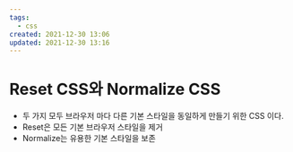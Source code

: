 ```yaml
---
tags:
  - css
created: 2021-12-30 13:06
updated: 2021-12-30 13:16
---
```


# Reset CSS와 Normalize CSS

- 두 가지 모두 브라우저 마다 다른 기본 스타일을 동일하게 만들기 위한 CSS 이다.
- Reset은 모든 기본 브라우저 스타일을 제거
- Normalize는 유용한 기본 스타일을 보존
